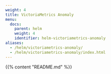 ```yaml
---
weight: 4
title: VictoriaMetrics Anomaly
menu:
  docs:
    parent: helm
    weight: 4
    identifier: helm-victoriametrics-anomaly
aliases:
  - /helm/victoriametrics-anomaly/
  - /helm/victoriametrics-anomaly/index.html
---
```

{{% content "README.md" %}}
